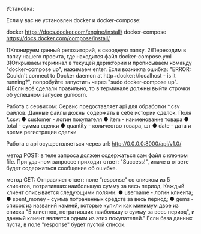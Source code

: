 Установка:

Если у вас не установлен docker и docker-compose:

docker https://docs.docker.com/engine/install/
docker-compose https://docs.docker.com/compose/install/

1)Клонируем данный репозиторий, в своодную папку.
2)Переходим в папку нашего проекта, где находится файл docker-compose.yml
3)Открываем терминал в текущей дериктории и прописываем команду "docker-compose up",
нажимаем enter. Если возникла ошибка: "ERROR: Couldn't connect to Docker daemon at http+docker://localhost - is it running?", 
попробуйте запустить через "sudo docker-compose up".
4)Если всё сделали правильно, то в терминалe должны выйти строчки об успешном запуске gunicorn.

Работа с сервисом:
Сервис предоставляет api для обработки *.csv файлов.
Данные файлы дожны содержать в себе истории сделок.
Поля *.csv:
● customer - логин покупателя
● item - наименование товара
● total - сумма сделки
● quantity - количество товара, шт
● date - дата и время регистрации сделки

Работа с api осуществляеться через url: http://0.0.0.0:8000/api/v1.0/

метод POST:
в теле запроса должен содержаться сам файл с ключом file.
При удачном запроссе приходит ответ: "Success!", иначе в ответе будет содержаться сообщение об ошибке.

метод GET:
Отправляет ответ:
поле “response” со списком из 5 клиентов,
потративших наибольшую сумму за весь период.
Каждый клиент описывается следующими полями:
● username - логин клиента;
● spent_money - сумма потраченных средств за весь период;
● gems - список из названий камней, которые купили как
минимум двое из списка "5 клиентов, потративших
наибольшую сумму за весь период", и данный клиент
является одним из этих покупателей."
Если база данных пуста, в поле "response" будет пустой список.

